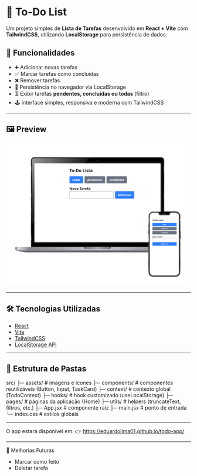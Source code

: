 # 📝 To-Do List

Um projeto simples de **Lista de Tarefas** desenvolvido em **React + Vite** com **TailwindCSS**, utilizando **LocalStorage** para persistência de dados.

## 🚀 Funcionalidades

- ➕ Adicionar novas tarefas  
- ✅ Marcar tarefas como concluídas  
- ❌ Remover tarefas  
- 🔄 Persistência no navegador via LocalStorage  
- ⏳ Exibir tarefas **pendentes, concluídas ou todas** (filtro)  
- 🕹 Interface simples, responsiva e moderna com TailwindCSS  

---

## 🖼 Preview

![Preview do Projeto](./preview.png)  

---

## 🛠 Tecnologias Utilizadas

- [React](https://react.dev/)  
- [Vite](https://vitejs.dev/)  
- [TailwindCSS](https://tailwindcss.com/)  
- [LocalStorage API](https://developer.mozilla.org/en-US/docs/Web/API/Window/localStorage)  

---

## 📂 Estrutura de Pastas

src/
├─ assets/ # imagens e ícones
├─ components/ # componentes reutilizáveis (Button, Input, TaskCard)
├─ context/ # contexto global (TodoContext)
├─ hooks/ # hook customizado (useLocalStorage)
├─ pages/ # páginas da aplicação (Home)
├─ utils/ # helpers (truncateText, filtros, etc.)
├─ App.jsx # componente raiz
├─ main.jsx # ponto de entrada
└─ index.css # estilos globais


---

O app estará disponível em:
👉 https://eduardolima01.github.io/todo-app/

---

🌟 Melhorias Futuras

- Marcar como feito
- Deletar tarefa






